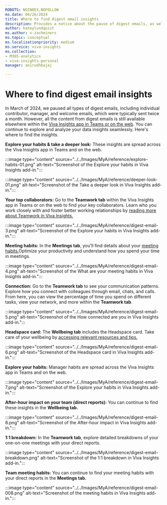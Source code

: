 ```yaml
---
ROBOTS: NOINDEX,NOFOLLOW
ms.date: 04/26/2024
title: Where to find digest email insights
description: Provides a notice about the pause of digest emails, as well as where to find digest email insights in other areas of Viva Insights.
author: kateylundquist
ms.author: v-zachminers
ms.topic: conceptual
ms.localizationpriority: medium 
ms.service: viva-insights
ms.collection: 
- M365-analytics
- viva-insights-personal
manager: anirudhbajaj

---
```

# Where to find digest email insights

In March of 2024, we paused all types of digest emails, including individual contributor, manager, and welcome emails, which were typically sent twice a month. However, all the content from digest emails is still available elsewhere within the [Viva Insights app in Teams or on the web](https://support.microsoft.com/en-us/topic/viva-insights-app-in-teams-and-on-the-web-f07f80a1-177d-4541-9185-31493b74fc0f). You can continue to explore and analyze your data insights seamlessly. Here's where to find the insights.

**Explore your habits & take a deeper look:** These insights are spread across the Viva Insights app in Teams and on the web.  

:::image type="content" source="../../Images/MyA/reference/explore-habits-01.png" alt-text="Screenshot of the Explore your habits in Viva Insights add-in.":::
 
:::image type="content" source="../../Images/MyA/reference/deeper-look-01.png" alt-text="Screenshot of the Take a deeper look in Viva Insights add-in.":::

**Your top collaborators:** Go to the **Teamwork tab** within the Viva Insights app in Teams or on the web to find your key collaborators. Learn who you work closely with and foster better working relationships by [reading more about Teamwork in Viva Insights.](https://support.microsoft.com/en-us/topic/teamwork-tab-in-viva-insights-cca98877-be3a-47f3-ad4a-acc88111f0cb)

 :::image type="content" source="../../Images/MyA/reference/digest-email-3.png" alt-text="Screenshot of the Explore your habits in Viva Insights add-in.":::

**Meeting habits:** In the **Meetings tab**, you’ll find details about your [meeting habits.](https://support.microsoft.com/en-us/topic/meeting-habits-in-viva-insights-f41f7aa9-6d4a-40bb-b00a-36170f9dbbba)Optimize your productivity and understand how you spend your time in meetings. 
 
 :::image type="content" source="../../Images/MyA/reference/digest-email-4.png" alt-text="Screenshot of the What are your meeting habits in Viva Insights add-in.":::

**Connection:** Go to the **Teamwork tab** to see your communication patterns. Explore how you connect with colleagues through email, chats, and calls. From here, you can view the percentage of time you spend on different tasks, view your network, and more within the **Teamwork tab**.

 :::image type="content" source="../../Images/MyA/reference/digest-email-5.png" alt-text="Screenshot of the How connected are you in Viva Insights add-in.":::
 
**Headspace card:** The **Wellbeing tab** includes the Headspace card. Take care of your wellbeing by [accessing relevant resources and tips.](https://support.microsoft.com/en-us/topic/wellbeing-tab-in-viva-insights-72458b43-11a3-40b8-8b6f-14f6a0977e4b)

:::image type="content" source="../../Images/MyA/reference/digest-email-6.png" alt-text="Screenshot of the Headspace card in Viva Insights add-in.":::

**Explore your habits:** Manager habits are spread across the Viva Insights app in Teams and on the web. 

 :::image type="content" source="../../Images/MyA/reference/digest-email-7.png" alt-text="Screenshot of the Explore your habits in Viva Insights add-in.":::

**After-hour impact on your team (direct reports):** You can continue to find these insights in the **Wellbeing tab.** 

:::image type="content" source="../../Images/MyA/reference/digest-email-8.png" alt-text="Screenshot of the After-hour impact in Viva Insights add-in.":::

**1:1 breakdown:** In the **Teamwork tab**, explore detailed breakdowns of your one-on-one meetings with your direct reports. 

:::image type="content" source="../../Images/MyA/reference/digest-email-breakdown.png" alt-text="Screenshot of the 1:1 breakdown in Viva Insights add-in.":::

**Team meeting habits:** You can continue to find your meeting habits with your direct reports in the **Meetings tab.** 

 :::image type="content" source="../../Images/MyA/reference/digest-email-008.png" alt-text="Screenshot of the meeting habits in Viva Insights add-in.":::